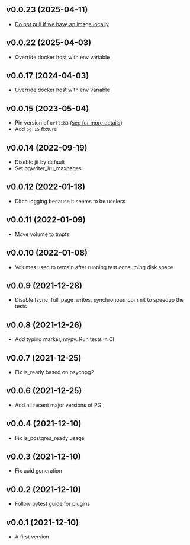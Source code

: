 ## v0.0.23 (2025-04-11)

* [Do not pull if we have an image locally](https://github.com/anna-money/pytest-pg/pull/223)


## v0.0.22 (2025-04-03)

* Override docker host with env variable


## v0.0.17 (2024-04-03)

* Override docker host with env variable


## v0.0.15 (2023-05-04)

* Pin version of `urllib3` ([see for more details](https://github.com/docker/docker-py/issues/3113))
* Add `pg_15` fixture


## v0.0.14 (2022-09-19)

* Disable jit by default
* Set bgwriter_lru_maxpages


## v0.0.12 (2022-01-18)

* Ditch logging because it seems to be useless


## v0.0.11 (2022-01-09)

* Move volume to tmpfs


## v0.0.10 (2022-01-08)

* Volumes used to remain after running test consuming disk space


## v0.0.9 (2021-12-28)

* Disable fsync, full_page_writes, synchronous_commit to speedup the tests


## v0.0.8 (2021-12-26)

* Add typing marker, mypy. Run tests in CI


## v0.0.7 (2021-12-25)

* Fix is_ready based on psycopg2


## v0.0.6 (2021-12-25)

* Add all recent major versions of PG


## v0.0.4 (2021-12-10)

* Fix is_postgres_ready usage

## v0.0.3 (2021-12-10)

* Fix uuid generation

## v0.0.2 (2021-12-10)

* Follow pytest guide for plugins

## v0.0.1 (2021-12-10)

* A first version
